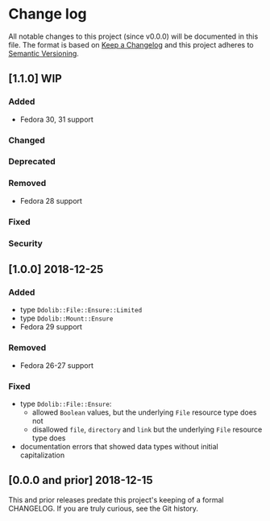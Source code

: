 <!--
This file is part of the doubledog-ddolib Puppet module.
Copyright 2018-2019 John Florian
SPDX-License-Identifier: GPL-3.0-or-later

Template

## [VERSION] WIP
### Added
### Changed
### Deprecated
### Removed
### Fixed
### Security

-->

# Change log

All notable changes to this project (since v0.0.0) will be documented in this file.  The format is based on [Keep a Changelog](http://keepachangelog.com/en/1.0.0/) and this project adheres to [Semantic Versioning](http://semver.org).

## [1.1.0] WIP
### Added
- Fedora 30, 31 support
### Changed
### Deprecated
### Removed
- Fedora 28 support
### Fixed
### Security

## [1.0.0] 2018-12-25
### Added
- type `Ddolib::File::Ensure::Limited`
- type `Ddolib::Mount::Ensure`
- Fedora 29 support
### Removed
- Fedora 26-27 support
### Fixed
- type `Ddolib::File::Ensure`:
    - allowed `Boolean` values, but the underlying `File` resource type does not
    - disallowed `file`, `directory` and `link` but the underlying `File` resource type does
- documentation errors that showed data types without initial capitalization

## [0.0.0 and prior] 2018-12-15

This and prior releases predate this project's keeping of a formal CHANGELOG.  If you are truly curious, see the Git history.

